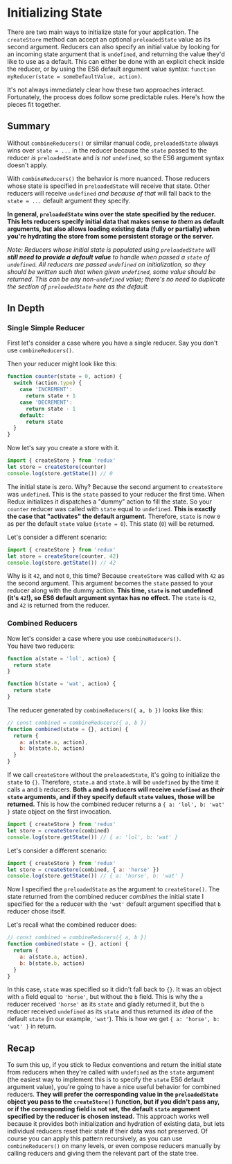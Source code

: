 # Initializing State

There are two main ways to initialize state for your application.  The `createStore` method can accept an optional `preloadedState` value as its second argument.  Reducers can also specify an initial value by looking for an incoming state argument that is `undefined`, and returning the value they'd like to use as a default.  This can either be done with an explicit check inside the reducer, or by using the ES6 default argument value syntax: `function myReducer(state = someDefaultValue, action)`.

It's not always immediately clear how these two approaches interact.  Fortunately, the process does follow some predictable rules.  Here's how the pieces fit together.


## Summary

Without `combineReducers()` or similar manual code, `preloadedState` always wins over `state = ...` in the reducer because the `state` passed to the reducer *is* `preloadedState` and *is not* `undefined`, so the ES6 argument syntax doesn't apply.

With `combineReducers()` the behavior is more nuanced. Those reducers whose state is specified in `preloadedState` will receive that state. Other reducers will receive `undefined` *and because of that* will fall back to the `state = ...` default argument they specify.

**In general, `preloadedState` wins over the state specified by the reducer. This lets reducers specify initial data that makes sense *to them* as default arguments, but also allows loading existing data (fully or partially) when you're hydrating the store from some persistent storage or the server.**

*Note: Reducers whose initial state is populated using `preloadedState` will **still need to provide a default value** to handle when passed a `state` of `undefined`. All reducers are passed `undefined` on initialization, so they should be written such that when given `undefined`, some value should be returned. This can be any non-`undefined` value; there's no need to duplicate the section of `preloadedState` here as the default.*


## In Depth


### Single Simple Reducer
First let's consider a case where you have a single reducer.  Say you don't use `combineReducers()`.

Then your reducer might look like this:

```js
function counter(state = 0, action) {
  switch (action.type) {
    case 'INCREMENT':
      return state + 1
    case 'DECREMENT':
      return state - 1
    default:
      return state
  }
}
```

Now let's say you create a store with it.

```js
import { createStore } from 'redux'
let store = createStore(counter)
console.log(store.getState()) // 0
```

The initial state is zero. Why?   Because the second argument to `createStore` was `undefined`. This is the `state` passed to your reducer the first time. When Redux initializes it dispatches a "dummy" action to fill the state. So your `counter` reducer was called with `state` equal to `undefined`. **This is exactly the case that "activates" the default argument.** Therefore, `state` is now `0` as per the default `state` value (`state = 0`). This state (`0`) will be returned.

Let's consider a different scenario:

```js
import { createStore } from 'redux'
let store = createStore(counter, 42)
console.log(store.getState()) // 42
```

Why is it `42`, and not `0`, this time? Because `createStore` was called with `42` as the second argument. This argument becomes the `state` passed to your reducer along with the dummy action. **This time, `state` is not undefined (it's `42`!), so ES6 default argument syntax has no effect.** The `state` is `42`, and `42` is returned from the reducer.


### Combined Reducers

Now let's consider a case where you use `combineReducers()`.  
You have two reducers:

```js
function a(state = 'lol', action) {
  return state
}

function b(state = 'wat', action) {
  return state
}
```

The reducer generated by `combineReducers({ a, b })` looks like this:

```js
// const combined = combineReducers({ a, b })
function combined(state = {}, action) {
  return {
    a: a(state.a, action),
    b: b(state.b, action)
  }
}
```

If we call `createStore` without the `preloadedState`, it's going to initialize the `state` to `{}`. Therefore, `state.a` and `state.b` will be `undefined` by the time it calls `a` and `b` reducers. **Both `a` and `b` reducers will receive `undefined` as *their* `state` arguments, and if they specify default `state` values, those will be returned.** This is how the combined reducer returns a `{ a: 'lol', b: 'wat' }` state object on the first invocation.

```js
import { createStore } from 'redux'
let store = createStore(combined)
console.log(store.getState()) // { a: 'lol', b: 'wat' }
```

Let's consider a different scenario:

```js
import { createStore } from 'redux'
let store = createStore(combined, { a: 'horse' })
console.log(store.getState()) // { a: 'horse', b: 'wat' }
```

Now I specified the `preloadedState` as the argument to `createStore()`. The state returned from the combined reducer *combines* the initial state I specified for the `a` reducer with the `'wat'` default argument specified that `b` reducer chose itself.

Let's recall what the combined reducer does:

```js
// const combined = combineReducers({ a, b })
function combined(state = {}, action) {
  return {
    a: a(state.a, action),
    b: b(state.b, action)
  }
}
```

In this case, `state` was specified so it didn't fall back to `{}`. It was an object with `a` field equal to `'horse'`, but without the `b` field. This is why the `a` reducer received `'horse'` as its `state` and gladly returned it, but the `b` reducer received `undefined` as its `state` and thus returned *its idea* of the default `state` (in our example, `'wat'`). This is how we get `{ a: 'horse', b: 'wat' }` in return.


## Recap

To sum this up, if you stick to Redux conventions and return the initial state from reducers when they're called with `undefined` as the `state` argument (the easiest way to implement this is to specify the `state` ES6 default argument value), you're going to have a nice useful behavior for combined reducers. **They will prefer the corresponding value in the `preloadedState` object you pass to the `createStore()` function, but if you didn't pass any, or if the corresponding field is not set, the default `state` argument specified by the reducer is chosen instead.** This approach works well because it provides both initialization and hydration of existing data, but lets individual reducers reset their state if their data was not preserved. Of course you can apply this pattern recursively, as you can use `combineReducers()` on many levels, or even compose reducers manually by calling reducers and giving them the relevant part of the state tree.
